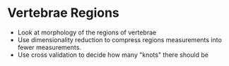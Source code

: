 # Vertebrae Regions
* Look at morphology of the regions of vertebrae
* Use dimensionality reduction to compress regions measurements into fewer measurements.
* Use cross validation to decide how many "knots" there should be

